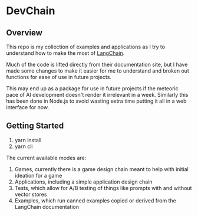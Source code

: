 # DevChain

## Overview

This repo is my collection of examples and applications as I try to understand
how to make the most of [LangChain]().

Much of the code is lifted directly from their documentation site, but I have
made some changes to make it easier for me to understand and broken out functions
for ease of use in future projects.

This may end up as a package for use in future projects if the meteoric pace of
AI development doesn't render it irrelevant in a week. Similarly this has been
done in Node.js to avoid wasting extra time putting it all in a web interface for now.

## Getting Started

1. yarn install
2. yarn cli

The current available modes are:

1. Games, currently there is a game design chain meant to help with initial ideation for a game
1. Applications, including a simple application design chain
1. Tests, which allow for A/B testing of things like prompts with and without vector stores
1. Examples, which run canned examples copied or derived from the LangChain documentation
